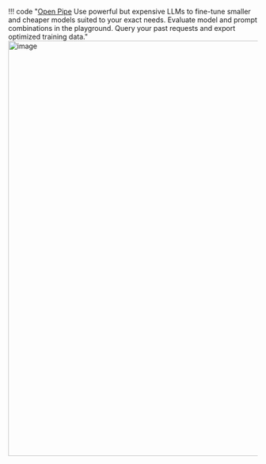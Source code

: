 !!! code "[Open Pipe](https://github.com/OpenPipe/OpenPipe) Use powerful but expensive LLMs to fine-tune smaller and cheaper models suited to your exact needs. Evaluate model and prompt combinations in the playground. Query your past requests and export optimized training data."
    <img width="839" alt="image" src="https://github.com/ianderrington/genai/assets/76016868/54d6ace2-522e-44af-a554-64f8bbfb383e">


